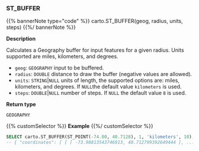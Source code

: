 ### ST_BUFFER

{{% bannerNote type="code" %}}
carto.ST_BUFFER(geog, radius, units, steps)
{{%/ bannerNote %}}

**Description**

Calculates a Geography buffer for input features for a given radius. Units supported are miles, kilometers, and degrees.

* `geog`: `GEOGRAPHY` input to be buffered.
* `radius`: `DOUBLE` distance to draw the buffer (negative values are allowed).
* `units`: `STRING`|`NULL` units of length, the supported options are: miles, kilometers, and degrees. If `NULL`the default value `kilometers` is used.
* `steps`: `DOUBLE`|`NULL` number of steps. If `NULL` the default value `8` is used.

**Return type**

`GEOGRAPHY`

{{% customSelector %}}
**Example**
{{%/ customSelector %}}

``` sql
SELECT carto.ST_BUFFER(ST_POINT(-74.00, 40.7128), 1, 'kilometers', 10);
-- { "coordinates": [ [ [ -73.98813543746913, 40.712799392649444 ], ...
```